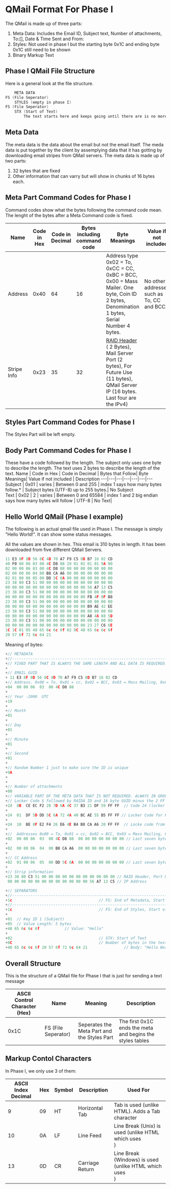 # QMail Format For Phase I
The QMail is made up of three parts:
1. Meta Data: Includes the Email ID, Subject text, Number of attachments, To:[], Date & Time Sent and From:
2. Styles: Not used in phase I but the starting byte 0x1C and ending byte 0x1C still need to be shown 
3. Binary Markup Text

## Phase I QMail File Structure
Here is a general look at the file structure. 
```c
    META DATA
FS (File Seperator)
    STYLES (empty in phase I)
FS (File Seperator)
    STX (Start of Text)
        The text starts here and keeps going until there are is no more writing.
```

## Meta Data
The meta data is the data about the email but not the email itself. The meda data is put together by the client by assemplying data that it has gotting by downloading email stripes from QMail servers. The meta data is made up of two parts:
1. 32 bytes that are fixed
2. Other information that can varry but will show in chunks of 16 bytes each. 

## Meta Part Command Codes for Phase I
Command codes show what the bytes following the command code mean. The lenght of the bytes after a Meta Command code is fixed. 

Name | Code in Hex | Code in Decimal | Bytes including command code| Byte Meanings| Value if not included | Description 
---|---|---|---|---|---|---
Address | 0x40 | 64 | 16 | Address type 0x02 = To, 0xCC = CC, 0xBC = BCC, 0x00 = Mass Mailer. One byte, Coin ID 2 bytes, Denomination 1 bytes, Serial Number 4 bytes. | No other addresses such as To, CC  and BCC | A mailbox address that the email was set to besides the receiver  |
Stripe Info | 0x23 | 35 | 32 | [RAID Header](https://github.com/worthingtonse/client-prompts/blob/main/Ideas%20In%20Progress/QMAIL/raid-codes.md#raid-metadata-header-standard) ( 2 Bytes), Mail Server Port (2 bytes), For Future Use (11 bytes), QMail Server IP (16 bytes. Last four are the IPv4) | | Error

<!--
Locker Code | 0x24 | 36 | 16 | Raida that sent the locker code, 14 bytes of locker code | The locker codes are missing the last two FF FF which are assumed to be there.| No Locker codes
Shuffle Shard information | 0x3F | 63 | 32 | One row of the shuffle table. This will be between 2 and 32 characters long | | Error
-->

## Styles Part Command Codes for Phase I
The Styles Part will be left empty. 

## Body Part Command Codes for Phase I
These have a code followed by the length. The subject only uses one byte to describe the length. The text uses 2 bytes to describe the length of the text. 
Name | Code in Hex | Code in Decimal | Bytes that Follow| Byte Meanings| Value if not included | Description 
---|---|---|---|---|---|---
Subject | 0x01 | varies | Between 0 and 255  | index 1 says how many bytes follow.* | Subject bytes (UTF-8) up to 255 bytes.| No Subject  
Text | 0x02 | 2 | varies | Between 0 and 65584 | index 1 and 2 big endian says how many bytes will follow | UTF-8 | No Text|

## Hello World QMail (Phase I example)
The following is an actual qmail file used in Phase I. The message is simply "Hello World!". It can show some status messages.

All the values are shown in hex. This email is 310 bytes in length. It has been downloaded from five different QMail Servers. 

```c
11 E3 8F 8D 56 8C 4D 70 A7 F9 C5 0D B7 16 02 CD
40 F0 00 06 03 00 4C D8 88 19 01 01 01 01 9A 00
02 00 00 06 03 00 4C D8 88 00 00 00 00 00 00 00 
02 00 00 06 04 00 B8 CA A6 00 00 00 00 00 00 00 
02 01 00 06 05 00 DD 5C 6A 00 00 00 00 00 00 00
23 38 80 C3 51 00 00 00 00 00 00 00 00 00 00 00 
00 00 00 00 00 00 00 00 00 00 00 00 56 A7 13 C5
23 38 80 C3 51 00 00 00 00 00 00 00 00 00 00 00 
00 00 00 00 00 00 00 00 00 00 00 00 FB 4F 0F B8 
23 38 80 C3 51 00 00 00 00 00 00 00 00 00 00 00 
00 00 00 00 00 00 00 00 00 00 00 00 B9 AE 42 EE 
23 38 80 C3 51 00 00 00 00 00 00 00 00 00 00 00 
00 00 00 00 00 00 00 00 00 00 00 00 A8 4A 88 5D 
23 38 80 C3 51 00 00 00 00 00 00 00 00 00 00 00 
00 00 00 00 00 00 00 00 00 00 00 00 23 27 C6 6E
1C 1C 01 05 48 65 6c 6c 6f 02 0C 48 65 6c 6c 6f
20 57 6f 72 6c 64 21     
```
Meaning of bytes:

```c
+// METADATA
+//-----------------------------------------------------------------------------
+// FIXED PART THAT IS ALWAYS THE SAME LENGTH AND ALL DATA IS REQUIRED. THE LENGTH IS ALWAY 16 BYTES
+
+// EMAIL GUID
+ 11 E3 8F 8D 56 8C 4D 70 A7 F9 C5 0D B7 16 02 CD
+// Address. 0x00 = To, 0x01 = cc, 0x02 = BCC, 0x03 = Mass Mailing, 0x04 = From, 0x05 = group
+04  00 00 06  03  00 4C D8 88 
+                       
+// Year -2000  UTC 
+19  
+
+// Month
+01
+
+// Day
+01
+
+// Minute
+01
+
+// Second
+01
+
+// Random Number 1 just to make sure the ID is unique 
+9A
+
+
+// Number of attachments
+00
+// VARIABLE PART OF THE META DATA THAT IS NOT REQUIRED. ALWAYS IN GROUPS OF 16 BYTES.
+// Locker Code $ followed by RAIDA ID and 16 byte GUID minus the 2 FF FFs that are assumed //
+24  0B  CE EC F2 28 7D 6A 4C 37 B3 21 DF 59 FF FF  // Code 24 (locker code) from RAIDA 11 (0x0B). Locker codes (14 bytes) always end in FF FF FF FF so last 2 bytes are assumed to be FF FF 
+
+24  01  DF 5D DD 5C 6A 72 4A 40 BC AE 55 B5 FF FF // Locker Code for Raida 1
+
+24  10  BE 8F E2 F4 26 E6 4E B4 B8 CA A6 20 FF FF  // Locke code from RAIDA 16
+
+//  Addresses 0x00 = To, 0x01 = cc, 0x02 = BCC, 0x03 = Mass Mailing, 0x04 = From, 0x05 = group
+02  00 00 06  03  00 4C D8 88  00 00 00 00 00 00 00 // Last seven bytes are reserved for future use. 
+
+02  00 00 06  04  00 B8 CA A6  00 00 00 00 00 00 00 // Last seven bytes are reserved for future use. 
+
+// CC Address 
+02  01 00 06  05  00 DD 5C 6A  00 00 00 00 00 00 00 // Last seven bytes are reserved for future use. 
+
+// Strip information
+23 38 80 C3 51 00 00 00 00 00 00 00 00 00 00 00 // RAID Header, Port Number, 11 for future use
 00 00 00 00 00 00 00 00 00 00 00 00 56 A7 13 C5 // IP Address

+// SEPARATORS
+//-----------------------------------------------------------------------------
+1c                                      // FS: End of Metadata, Start of Styles. In Phase I, Styles is empty. 
+//-----------------------------------------------------------------------------
+1c                                      // FS: End of Styles, Start of Markup
+
+01  // Key ID 1 (Subject)
+05  // Value Length: 5 bytes
+48 65 6c 6c 6f           // Value: "Hello"
+
+02                                      // STX: Start of Text
+0C                                      // Number of bytes in the text tha follows: 12
+48 65 6c 6c 6f 20 57 6f 72 6c 64 21                // Body: "Hello World!"

```

## Overall Structure
This is the structure of a QMail file for Phase I that is just for sending a text message

| ASCII Control Character (Hex) | Name | Meaning | Description |
|---|---|---|---|
| 0x1C| FS (File Seperator) |Seperates the Meta Part and the Styles Part| The first 0x1C ends the meta and begins the styles tables |

## Markup Contol Characters
In Phase I, we only use 3 of them:

| ASCII Index Decimal | Hex | Symbol | Description | Used For |
|-------|-----|---------|-------------|------------|
| 9 | 09 | HT | Horizontal Tab | Tab is used (unlike HTML). Adds a Tab character
| 10 | 0A | LF | Line Feed | Line Break (Unix) is used (unlike HTML which uses <br>)
| 13 | 0D | CR | Carriage Return | Line Break (Windows) is used (unlike HTML  which uses <br>)

